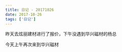 ```yaml
---
title: 日记 - 20171026
date: 2017-10-26
tags: ['日记']
---
```


昨天去炫丽建材进行了报价，下午没遇到华兴磁材的杨总

今天上午再次来到华兴磁材
